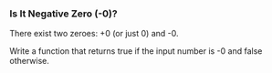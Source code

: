 ### Is It Negative Zero (-0)?

There exist two zeroes: +0 (or just 0) and -0.

Write a function that returns true if the input number is -0 and false otherwise.
